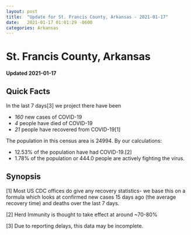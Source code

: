 ```yaml
---
layout: post
title:  "Update for St. Francis County, Arkansas - 2021-01-17"
date:   2021-01-17 01:01:29 -0600
categories: Arkansas
---
```


# St. Francis County, Arkansas
#### Updated 2021-01-17

## Quick Facts

In the last 7 days[3] we project there have been
- *160* new cases of COVID-19
- *4* people have died of COVID-19
- *21* people have recovered from COVID-19[1]

The population in this census area is 24994. By our calculations:
- 12.53% of the population have had COVID-19.[2]
- 1.78% of the population or 444.0 people are actively fighting the virus.

## Synopsis




[1] Most US CDC offices do give any recovery statistics- we base this on a formula which looks at confirmed new cases
15 days ago (the average recovery time) and deaths over the last 7 days.

[2] Herd Immunity is thought to take effect at around ~70-80%

[3] Due to reporting delays, this data may be incomplete.
 
    
